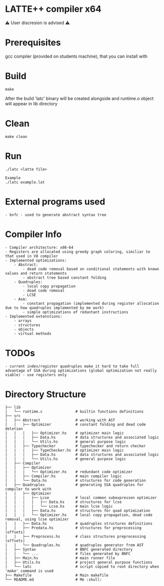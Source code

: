 # LATTE++ compiler x64

⚠️ User discresion is advised ⚠️

# Prerequisites

gcc compiler (provided on students machine), that you can install with

# Build

```
make
```

After the build 'latc' binary will be created alongside and runtime.o object will appear in lib directory

# Clean

```
make clean
```

# Run

```
./latc <latte file>

Example
./latc example.lat
```

# External programs used

    - bnfc - used to generate abstract syntax tree

# Compiler Info

    - Compiler architecture: x86-64
    - Registers are allocated using greedy graph coloring, similiar to that used in V8 compiler
    - Implemented optimizations:
        - Abstract:
            - dead code removal based on conditional statements with known values and return statements
            - abstract tree based constant folding
        - Quadruples:
            - local copy propagation
            - dead code removal
            - LCSE
        - Asm:
            - constant propagation (implemented during register allocation due to how quadruples implemented by me work)
            - simple optimizations of reduntant instructions
    - Implemented extenstions:
        - arrays
        - structures
        - objects
        - virtual methods

# TODOs

    - current index/register quadruples make it hard to take full advantage of SSA during optimizations (global optimization not really viable) - use registers only

# Directory Structure

```
├── lib
|   └── runtime.c               # builtin functions definitions
├── src
|   ├── Abstract                # working with AST
|   |   ├── Optimizer           # constant folding and dead code deletion
|   |   |   ├── Optimizer.hs    # optimizer main logic
|   |   |   ├── Data.hs         # data structures and associated logic
|   |   |   └── Utils.hs        # general purpose logic
|   |   ├── Typechecker         # typechecker and return checker
|   |   |   ├── TypeChecker.hs  # optimizer main logic
|   |   |   ├── Data.hs         # data structures and associated logic
|   |   |   └── Utils.hs        # general purpose logic
|   ├── Compiler
|   |   ├── Optimizer
|   |   |   └── Optimizer.hs    # redundant code optimizer
|   |   ├── Compiler.hs         # main compiler logic
|   |   └── Data.hs             # structures for code generation
|   ├── Quadruples              # generating SSA quadruples for compiler to work with
|   |   ├── Optimizer
|   |   |   ├── Lcse            # local common subexpresson optimizer
|   |   |   |   ├── Data.hs     # structures for lcse
|   |   |   |   └── Lcse.hs     # main lcse logic
|   |   |   ├── Data.hs         # structures for quad optimization
|   |   |   └── Optimizer.hs    # local copy propagation, dead code removal, using lcse optimizer
|   |   ├── Data.hs             # quadruples structures definitions
|   |   ├── Predata.hs          # structures for preprocessing (offsets)
|   |   ├── Preprocess.hs       # class structures preprocessing (offsets)
|   |   └── Quadruples.hs       # quadruples generator from AST
|   ├── Syntax                  # BNFC generated directory
|   |   └── ...                 # files generated by BNFC
|   ├── Main.hs                 # main runner file
|   ├── Utils.hs                # project general purpose functions
|   └── latc                    # script copied to root directory when 'make' command is used
├── Makefile                    # Main makefile
└── README.md                   # Me :skull:
```
